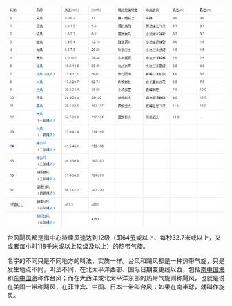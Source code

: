 ![19](image/19.jpg)

台风飓风都是指中心持续风速达到12级（即64[节](https://baike.baidu.com/item/节)或以上、每秒32.7米或以上，又或者每小时118千米或以上12级及以上）的热带气旋。

名字的不同只是不同地方的叫法，实质一样。台风和飓风都是一种热带气旋，只是发生地点不同，叫法不同，在北太平洋西部、国际日期变更线以西，包括[南中国海](https://baike.baidu.com/item/南中国海)和[东中国海](https://baike.baidu.com/item/东中国海)称作台风；而在大西洋或北太平洋东部的热带气旋则称飓风，也就是说在美国一带称飓风，在菲律宾、中国、日本一带叫台风；如果在南半球，就叫作旋风。
